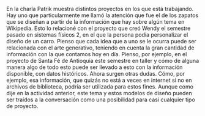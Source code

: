 En la charla Patrik muestra distintos proyectos en los que está trabajando. Hay uno que particularmente me llamó la atención que fue el de los zapatos que se diseñan
a partir de la información que hay sobre algún tema en Wikipedia. Esto lo relacioné con el proyecto que creó Wendy el semestre pasado en sistemas físicos 2, en el que
la persona podía personalizar el diseño de un carro. Pienso que cada idea que a uno se le ocurra puede ser relacionada con el arte generativo, teniendo en cuenta la
gran cantidad de información con la que contamos hoy en día. Pienso, por ejemplo, en el proyecto de Santa Fé de Antioquia este semestre en taller y cómo de alguna manera
algo de todo esto puede ser llevado a esto con la información disponible, con datos históricos. Ahora surgen otras dudas. Cómo, por ejemplo, esa información, que quizás 
no está a veces en internet si no en archivos de biblioteca, podría ser utilizada para estos fines. Aunque como dije en la actividad anterior, este tema y estos modelos
de diseño pueden ser traídos a la conversación como una posibilidad para casi cualquier tipo de proyecto.
